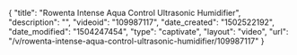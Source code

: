 {
    "title": "Rowenta Intense Aqua Control Ultrasonic Humidifier",
    "description": "",
    "videoid": "109987117",
    "date_created": "1502522192",
    "date_modified": "1504247454",
    "type": "captivate",
    "layout": "video",
    "url": "\/v\/rowenta-intense-aqua-control-ultrasonic-humidifier\/109987117"
}